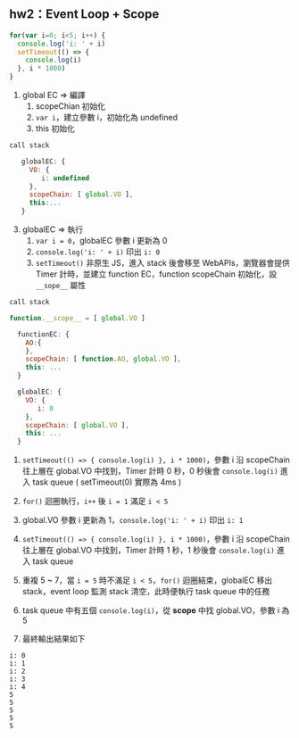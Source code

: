 ## hw2：Event Loop + Scope

``` js
for(var i=0; i<5; i++) {
  console.log('i: ' + i)
  setTimeout(() => {
    console.log(i)
  }, i * 1000)
}
```

1. global EC => 編譯
    1. scopeChian 初始化
    2. `var i`，建立參數 i，初始化為 undefined
    3. this 初始化
   
```javascript
call stack

   globalEC: {
     VO: {
        i: undefined
     },
     scopeChain: [ global.VO ],
     this:...
   }
```

3. globalEC => 執行
    1. `var i = 0`，globalEC 參數 i 更新為 0
    2. `console.log('i: ' + i)` 印出 `i: 0`
    3. `setTimeout()` 非原生 JS，進入 stack 後會移至 WebAPIs，瀏覽器會提供 Timer 計時，並建立 function EC，function scopeChain 初始化，設 `__sope__` 屬性

```javascript
call stack

function.__scope__ = [ global.VO ]

  functionEC: {
    AO:{
    },
    scopeChain: [ function.AO, global.VO ],
    this: ...
  }

  globalEC: {
    VO: {
       i: 0
    },
    scopeChain: [ global.VO ],
    this: ...
  }
```
1. `setTimeout(() => { console.log(i) }, i * 1000)`，參數 i 沿 scopeChain 往上層在 global.VO 中找到，Timer 計時 0 秒，0 秒後會 `console.log(i)` 進入 task queue ( setTimeout(0) 實際為 4ms )

2. `for()` 迴圈執行，`i++` 後 `i = 1` 滿足 `i < 5`
3. global.VO 參數 i 更新為 1，`console.log('i: ' + i)` 印出 `i: 1`
4. `setTimeout(() => { console.log(i) }, i * 1000)`，參數 i 沿 scopeChain 往上層在 global.VO 中找到，Timer 計時 1 秒，1 秒後會 `console.log(i)` 進入 task queue
5. 重複 5 ~ 7，當 `i = 5` 時不滿足 `i < 5`，`for()` 迴圈結束，globalEC 移出 stack，event loop 監測 stack 清空，此時便執行 task queue 中的任務
6. task queue 中有五個 `console.log(i)`，從 __scope__ 中找 global.VO，參數 i 為 5
7.  最終輸出結果如下
```
i: 0
i: 1
i: 2
i: 3
i: 4
5
5
5
5
5
```

